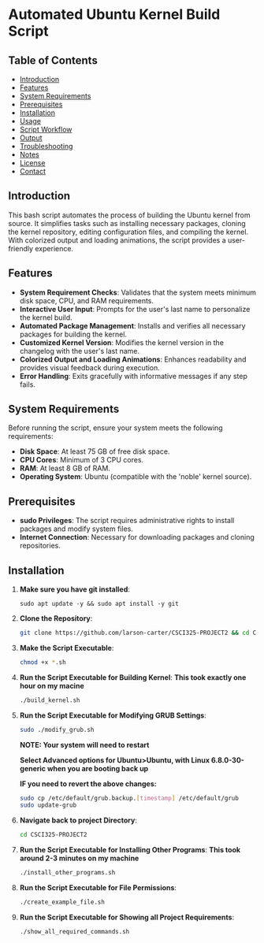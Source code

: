 # Automated Ubuntu Kernel Build Script

## Table of Contents
- [Introduction](#introduction)
- [Features](#features)
- [System Requirements](#system-requirements)
- [Prerequisites](#prerequisites)
- [Installation](#installation)
- [Usage](#usage)
- [Script Workflow](#script-workflow)
- [Output](#output)
- [Troubleshooting](#troubleshooting)
- [Notes](#notes)
- [License](#license)
- [Contact](#contact)

## Introduction
This bash script automates the process of building the Ubuntu kernel from source. It simplifies tasks such as installing necessary packages, cloning the kernel repository, editing configuration files, and compiling the kernel. With colorized output and loading animations, the script provides a user-friendly experience.

## Features
- **System Requirement Checks**: Validates that the system meets minimum disk space, CPU, and RAM requirements.
- **Interactive User Input**: Prompts for the user's last name to personalize the kernel build.
- **Automated Package Management**: Installs and verifies all necessary packages for building the kernel.
- **Customized Kernel Version**: Modifies the kernel version in the changelog with the user's last name.
- **Colorized Output and Loading Animations**: Enhances readability and provides visual feedback during execution.
- **Error Handling**: Exits gracefully with informative messages if any step fails.

## System Requirements
Before running the script, ensure your system meets the following requirements:
- **Disk Space**: At least 75 GB of free disk space.
- **CPU Cores**: Minimum of 3 CPU cores.
- **RAM**: At least 8 GB of RAM.
- **Operating System**: Ubuntu (compatible with the 'noble' kernel source).

## Prerequisites
- **sudo Privileges**: The script requires administrative rights to install packages and modify system files.
- **Internet Connection**: Necessary for downloading packages and cloning repositories.

## Installation

1. **Make sure you have git installed**:
    ```
    sudo apt update -y && sudo apt install -y git
    ```
2. **Clone the Repository**: 
    ```bash
    git clone https://github.com/larson-carter/CSCI325-PROJECT2 && cd CSCI325-PROJECT2
    ```
3. **Make the Script Executable**:
    ```bash
    chmod +x *.sh
    ```
4. **Run the Script Executable for Building Kernel**:
    **This took exactly one hour on my macine**
    ```bash
    ./build_kernel.sh
    ```
5. **Run the Script Executable for Modifying GRUB Settings**:
    ```bash
    sudo ./modify_grub.sh
    ```
    **NOTE: Your system will need to restart**

    **Select Advanced options for Ubuntu>Ubuntu, with Linux 6.8.0-30-generic when you are booting back up**

    **IF you need to revert the above changes:**
    ```bash
    sudo cp /etc/default/grub.backup.[timestamp] /etc/default/grub
    sudo update-grub
    ```
6. **Navigate back to project Directory**:
    ```bash
    cd CSCI325-PROJECT2
    ```
7. **Run the Script Executable for Installing Other Programs**:
    **This took around 2-3 minutes on my machine**
    ```bash
    ./install_other_programs.sh
    ```
8. **Run the Script Executable for File Permissions**:
    ```bash
    ./create_example_file.sh
    ```
9. **Run the Script Executable for Showing all Project Requirements**:
    ```bash
    ./show_all_required_commands.sh
    ```